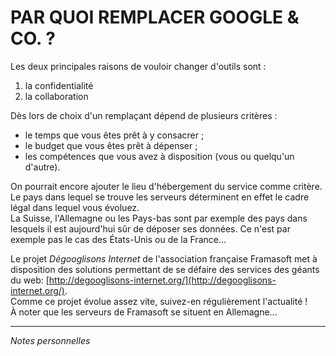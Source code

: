 # PAR QUOI REMPLACER GOOGLE & CO. ?

Les deux principales raisons de vouloir changer d'outils sont :
1. la confidentialité
2. la collaboration

Dès lors de choix d'un remplaçant dépend de plusieurs critères :   
* le temps que vous êtes prêt à y consacrer ;
* le budget que vous êtes prêt à dépenser ;
* les compétences que vous avez à disposition (vous ou quelqu'un d'autre).

On pourrait encore ajouter le lieu d'hébergement du service comme critère. Le pays dans lequel se trouve les serveurs déterminent en effet le cadre légal dans lequel vous évoluez.   
La Suisse, l'Allemagne ou les Pays-bas sont par exemple des pays dans lesquels il est aujourd'hui sûr de déposer ses données. Ce n'est par exemple pas le cas des États-Unis ou de la France...   

Le projet *Dégooglisons Internet* de l'association française Framasoft met à disposition des solutions permettant de se défaire des services des géants du web: [http://degooglisons-internet.org/](http://degooglisons-internet.org/).   
Comme ce projet évolue assez vite, suivez-en régulièrement l'actualité !   
À noter que les serveurs de Framasoft se situent en Allemagne...

---
*Notes personnelles*